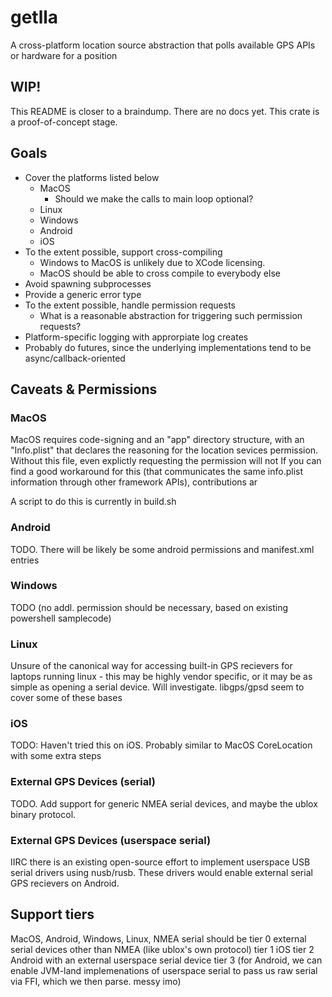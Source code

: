 # getlla
A cross-platform location source abstraction that polls available GPS APIs or hardware for a position

## WIP!
This README is closer to a braindump. There are no docs yet. This crate is a proof-of-concept stage.

## Goals
- Cover the platforms listed below
  - MacOS
    - Should we make the calls to main loop optional?
  - Linux
  - Windows
  - Android
  - iOS
- To the extent possible, support cross-compiling
  - Windows to MacOS is unlikely due to XCode licensing.
  - MacOS should be able to cross compile to everybody else
- Avoid spawning subprocesses
- Provide a generic error type
- To the extent possible, handle permission requests
  - What is a reasonable abstraction for triggering such permission requests?
- Platform-specific logging with approrpiate log creates
- Probably do futures, since the underlying implementations tend to be async/callback-oriented


## Caveats & Permissions
### MacOS 
MacOS requires code-signing and an "app" directory structure, with an "Info.plist" that declares the reasoning for the location sevices permission. Without this file, even explictly requesting the permission will not
If you can find a good workaround for this (that communicates the same info.plist information through other framework APIs), contributions ar

A script to do this is currently in build.sh

### Android 
TODO. There will be likely be some android permissions and manifest.xml entries 

### Windows 
TODO (no addl. permission should be necessary, based on existing powershell samplecode)

### Linux 
Unsure of the canonical way for accessing built-in GPS recievers for laptops running linux - this may be highly vendor specific, or it may be as simple as opening a serial device.
Will investigate. libgps/gpsd seem to cover some of these bases

### iOS 
TODO: Haven't tried this on iOS. Probably similar to MacOS CoreLocation with some extra steps

### External GPS Devices (serial) 
TODO. Add support for generic NMEA serial devices, and maybe the ublox binary protocol.

### External GPS Devices (userspace serial)
IIRC there is an existing open-source effort to implement userspace USB serial drivers using nusb/rusb. These drivers would enable external serial GPS recievers on Android.

## Support tiers

MacOS, Android, Windows, Linux, NMEA serial should be tier 0
external serial devices other than NMEA (like ublox's own protocol) tier 1 
iOS tier 2
Android with an external userspace serial device tier 3 (for Android, we can enable JVM-land implemenations of userspace serial to pass us raw serial via FFI, which we then parse. messy imo)
